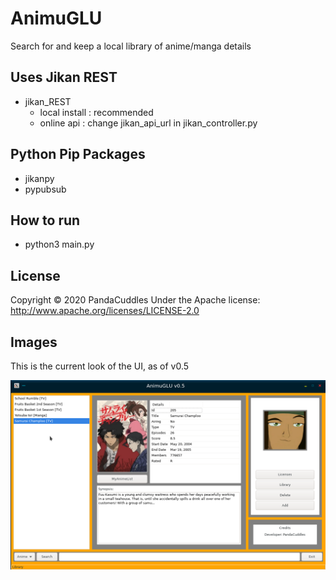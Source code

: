 # AnimuGLU
Search for and keep a local library of anime/manga details

## Uses Jikan REST
* jikan_REST
   * local install : recommended
   * online api    : change jikan_api_url in jikan_controller.py

## Python Pip Packages
* jikanpy
* pypubsub
 
 ## How to run
 * python3 main.py
 
 ## License
 Copyright © 2020 PandaCuddles
 Under the Apache license: http://www.apache.org/licenses/LICENSE-2.0
 
 
 
 ## Images
 
 This is the current look of the UI, as of v0.5
 
 ![Image of AnimuGLU UI](https://raw.githubusercontent.com/PandaCuddles/AnimuGLU/master/AnimuGLU_0.5.png)
